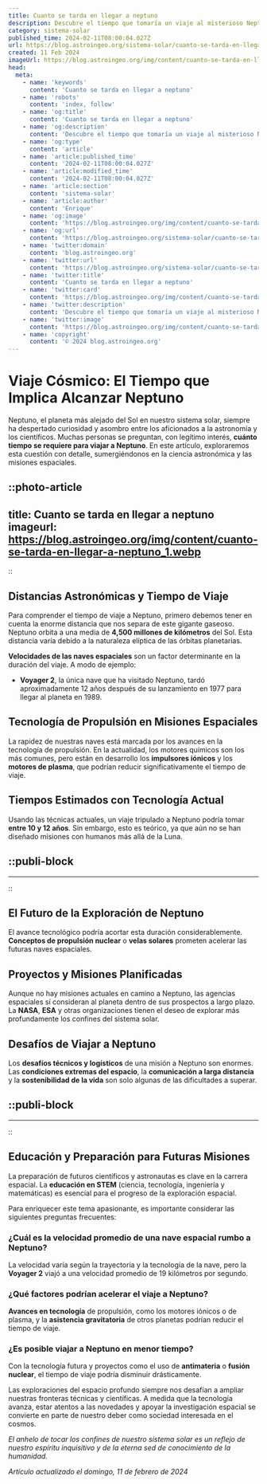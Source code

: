 ```yaml
---
title: Cuanto se tarda en llegar a neptuno
description: Descubre el tiempo que tomaría un viaje al misterioso Neptuno y qué factores influyen en esta fascinante odisea espacial.
category: sistema-solar
published_time: 2024-02-11T08:00:04.027Z
url: https://blog.astroingeo.org/sistema-solar/cuanto-se-tarda-en-llegar-a-neptuno
created: 11 Feb 2024
imageUrl: https://blog.astroingeo.org/img/content/cuanto-se-tarda-en-llegar-a-neptuno_1.webp
head:
  meta:
    - name: 'keywords'
      content: 'Cuanto se tarda en llegar a neptuno'
    - name: 'robots'
      content: 'index, follow'
    - name: 'og:title'
      content: 'Cuanto se tarda en llegar a neptuno'
    - name: 'og:description'
      content: 'Descubre el tiempo que tomaría un viaje al misterioso Neptuno y qué factores influyen en esta fascinante odisea espacial.'
    - name: 'og:type'
      content: 'article'
    - name: 'article:published_time'
      content: '2024-02-11T08:00:04.027Z'
    - name: 'article:modified_time'
      content: '2024-02-11T08:00:04.027Z'
    - name: 'article:section'
      content: 'sistema-solar'
    - name: 'article:author'
      content: 'Enrique'
    - name: 'og:image'
      content: 'https://blog.astroingeo.org/img/content/cuanto-se-tarda-en-llegar-a-neptuno_1.webp'
    - name: 'og:url'
      content: 'https://blog.astroingeo.org/sistema-solar/cuanto-se-tarda-en-llegar-a-neptuno'
    - name: 'twitter:domain'
      content: 'blog.astroingeo.org'
    - name: 'twitter:url'
      content: 'https://blog.astroingeo.org/sistema-solar/cuanto-se-tarda-en-llegar-a-neptuno'
    - name: 'twitter:title'
      content: 'Cuanto se tarda en llegar a neptuno'
    - name: 'twitter:card'
      content: 'https://blog.astroingeo.org/img/content/cuanto-se-tarda-en-llegar-a-neptuno_1.webp'
    - name: 'twitter:description'
      content: 'Descubre el tiempo que tomaría un viaje al misterioso Neptuno y qué factores influyen en esta fascinante odisea espacial.'
    - name: 'twitter:image'
      content: 'https://blog.astroingeo.org/img/content/cuanto-se-tarda-en-llegar-a-neptuno_1.webp'
    - name: 'copyright'
      content: '© 2024 blog.astroingeo.org'
---
```

# Viaje Cósmico: El Tiempo que Implica Alcanzar Neptuno

Neptuno, el planeta más alejado del Sol en nuestro sistema solar, siempre ha despertado curiosidad y asombro entre los aficionados a la astronomía y los científicos. Muchas personas se preguntan, con legítimo interés, **cuánto tiempo se requiere para viajar a Neptuno**. En este artículo, exploraremos esta cuestión con detalle, sumergiéndonos en la ciencia astronómica y las misiones espaciales.


::photo-article
---
title: Cuanto se tarda en llegar a neptuno
imageurl: https://blog.astroingeo.org/img/content/cuanto-se-tarda-en-llegar-a-neptuno_1.webp
---
::



## Distancias Astronómicas y Tiempo de Viaje

Para comprender el tiempo de viaje a Neptuno, primero debemos tener en cuenta la enorme distancia que nos separa de este gigante gaseoso. Neptuno orbita a una media de **4,500 millones de kilómetros** del Sol. Esta distancia varía debido a la naturaleza elíptica de las órbitas planetarias.

**Velocidades de las naves espaciales** son un factor determinante en la duración del viaje. A modo de ejemplo:

- **Voyager 2**, la única nave que ha visitado Neptuno, tardó aproximadamente 12 años después de su lanzamiento en 1977 para llegar al planeta en 1989.

## Tecnología de Propulsión en Misiones Espaciales

La rapidez de nuestras naves está marcada por los avances en la tecnología de propulsión. En la actualidad, los motores químicos son los más comunes, pero están en desarrollo los **impulsores iónicos** y los **motores de plasma**, que podrían reducir significativamente el tiempo de viaje.

## Tiempos Estimados con Tecnología Actual

Usando las técnicas actuales, un viaje tripulado a Neptuno podría tomar **entre 10 y 12 años**. Sin embargo, esto es teórico, ya que aún no se han diseñado misiones con humanos más allá de la Luna.


  ::publi-block
  ---
  ---
  ::
  
  

## El Futuro de la Exploración de Neptuno

El avance tecnológico podría acortar esta duración considerablemente. **Conceptos de propulsión nuclear** o **velas solares** prometen acelerar las futuras naves espaciales.

## Proyectos y Misiones Planificadas

Aunque no hay misiones actuales en camino a Neptuno, las agencias espaciales sí consideran al planeta dentro de sus prospectos a largo plazo. La **NASA**, **ESA** y otras organizaciones tienen el deseo de explorar más profundamente los confines del sistema solar.

## Desafíos de Viajar a Neptuno

Los **desafíos técnicos y logísticos** de una misión a Neptuno son enormes. Las **condiciones extremas del espacio**, la **comunicación a larga distancia** y la **sostenibilidad de la vida** son solo algunas de las dificultades a superar.


  ::publi-block
  ---
  ---
  ::
  
  

## Educación y Preparación para Futuras Misiones

La preparación de futuros científicos y astronautas es clave en la carrera espacial. La **educación en STEM** (ciencia, tecnología, ingeniería y matemáticas) es esencial para el progreso de la exploración espacial.

Para enriquecer este tema apasionante, es importante considerar las siguientes preguntas frecuentes:

### ¿Cuál es la velocidad promedio de una nave espacial rumbo a Neptuno?

La velocidad varía según la trayectoria y la tecnología de la nave, pero la **Voyager 2** viajó a una velocidad promedio de 19 kilómetros por segundo.

### ¿Qué factores podrían acelerar el viaje a Neptuno?

**Avances en tecnología** de propulsión, como los motores iónicos o de plasma, y la **asistencia gravitatoria** de otros planetas podrían reducir el tiempo de viaje.

### ¿Es posible viajar a Neptuno en menor tiempo?

Con la tecnología futura y proyectos como el uso de **antimateria** o **fusión nuclear**, el tiempo de viaje podría disminuir drásticamente.

Las exploraciones del espacio profundo siempre nos desafían a ampliar nuestras fronteras técnicas y científicas. A medida que la tecnología avanza, estar atentos a las novedades y apoyar la investigación espacial se convierte en parte de nuestro deber como sociedad interesada en el cosmos.

*El anhelo de tocar los confines de nuestro sistema solar es un reflejo de nuestro espíritu inquisitivo y de la eterna sed de conocimiento de la humanidad.*

_Artículo actualizado el domingo, 11 de febrero de 2024_